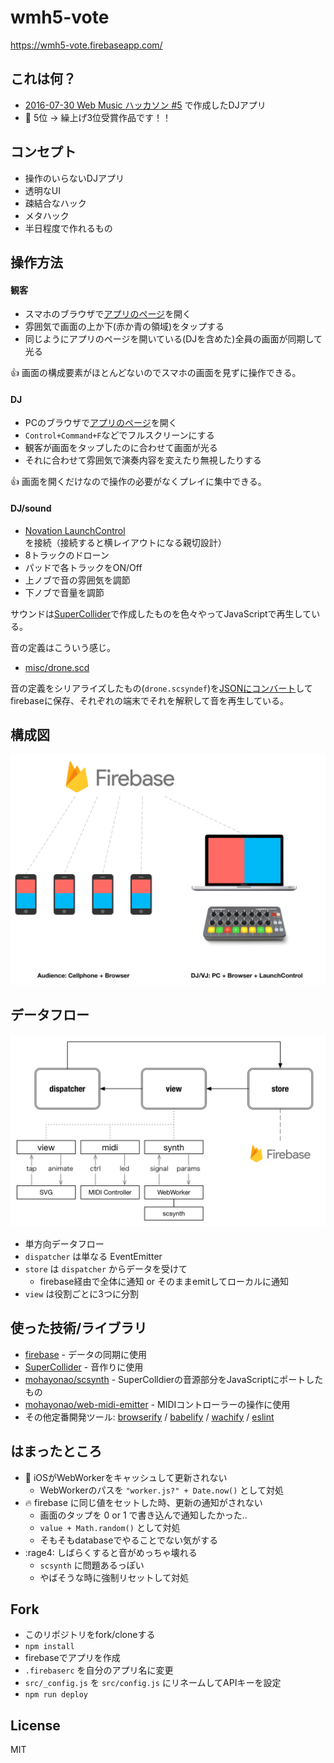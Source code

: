 # wmh5-vote

https://wmh5-vote.firebaseapp.com/

## これは何？

- [2016-07-30 Web Music ハッカソン #5](https://plus.google.com/events/c5k6g8vt1b4cmm69r8m3e0qgvao) で作成したDJアプリ
- :tada: 5位 → 繰上げ3位受賞作品です！！

## コンセプト

- 操作のいらないDJアプリ
- 透明なUI
- 疎結合なハック
- メタハック
- 半日程度で作れるもの

## 操作方法

#### 観客

- スマホのブラウザで[アプリのページ](https://wmh5-vote.firebaseapp.com/)を開く
- 雰囲気で画面の上か下(赤か青の領域)をタップする
- 同じようにアプリのページを開いている(DJを含めた)全員の画面が同期して光る

:+1: 画面の構成要素がほとんどないのでスマホの画面を見ずに操作できる。

#### DJ

- PCのブラウザで[アプリのページ](https://wmh5-vote.firebaseapp.com/)を開く
- `Control+Command+F`などでフルスクリーンにする
- 観客が画面をタップしたのに合わせて画面が光る
- それに合わせて雰囲気で演奏内容を変えたり無視したりする

:+1: 画面を開くだけなので操作の必要がなくプレイに集中できる。

#### DJ/sound

- [Novation LaunchControl](http://www.h-resolution.com/novation/launchcontrol.php)を接続（接続すると横レイアウトになる親切設計）
- 8トラックのドローン
- パッドで各トラックをON/Off
- 上ノブで音の雰囲気を調節
- 下ノブで音量を調節

サウンドは[SuperCollider](http://supercollider.github.io/)で作成したものを色々やってJavaScriptで再生している。

音の定義はこういう感じ。

- [misc/drone.scd](misc/drone.scd)

音の定義をシリアライズしたもの(`drone.scsyndef`)を[JSONにコンバート](https://github.com/mohayonao/synthdef-decoder)してfirebaseに保存、それぞれの端末でそれを解釈して音を再生している。

## 構成図

![](misc/architecture.png)

## データフロー

![](misc/dataflow.png)

- 単方向データフロー
- `dispatcher` は単なる EventEmitter
- `store` は `dispatcher` からデータを受けて
  -  firebase経由で全体に通知 or そのままemitしてローカルに通知
- `view` は役割ごとに3つに分割

## 使った技術/ライブラリ

- [firebase](https://firebase.google.com/) - データの同期に使用
- [SuperCollider](http://supercollider.github.io/) - 音作りに使用
- [mohayonao/scsynth](https://github.com/mohayonao/scsynth) - SuperColldierの音源部分をJavaScriptにポートしたもの
- [mohayonao/web-midi-emitter](https://github.com/mohayonao/web-midi-emitter) - MIDIコントローラーの操作に使用
- その他定番開発ツール: [browserify](http://browserify.org/) / [babelify](https://github.com/babel/babelify) / [wachify](https://github.com/substack/watchify) / [eslint](http://eslint.org/)

## はまったところ

- :iphone: iOSがWebWorkerをキャッシュして更新されない
  - WebWorkerのパスを `"worker.js?" + Date.now()` として対処
- :fire: firebase に同じ値をセットした時、更新の通知がされない
  - 画面のタップを 0 or 1 で書き込んで通知したかった..
  - `value + Math.random()` として対処
  - そもそもdatabaseでやることでない気がする
- :rage4: しばらくすると音がめっちゃ壊れる
  - `scsynth` に問題あるっぽい
  - やばそうな時に強制リセットして対処

## Fork

- このリポジトリをfork/cloneする
- `npm install`
- firebaseでアプリを作成
- `.firebaserc` を自分のアプリ名に変更
- `src/_config.js` を `src/config.js` にリネームしてAPIキーを設定
- `npm run deploy`

## License

MIT
